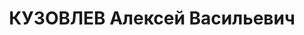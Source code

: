 ---
title: КУЗОВЛЕВ Алексей Васильевич
description: "Род. в 1876, Тульская губ., с. Белолипецкое, русский, обр.: среднее,\
  \ социал-демократ. Проживал: Пенза. Рабочий \n  Арестован в 1919. Приговор: 1920\
  \ – ссылка в Мурманск, трудовая повинность, там был арестован за проявления протеста,\
  \ судим Ревтрибуналом, освобожден в 06.1920"
---